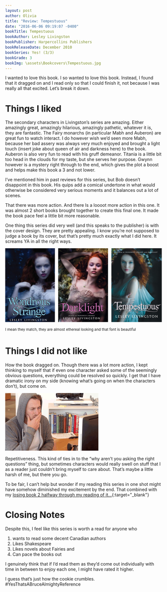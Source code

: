 ```yaml
---
layout: post
author: Olivia
title: "Review: Tempestuous"
date: "2016-06-06 09:19:07 -0400"
bookTitle: Tempestuous
bookAuthor: Lesley Livingston
bookPublisher: Harpercollins Publishers
bookReleaseDate: December 2010
bookSeries: Yes! (3/3)
bookGrade: 3
bookImg: \assets\Bookcovers\Tempestuous.jpg
---
```


I wanted to love this book. I so wanted to love this book. Instead, I found that it dragged on and I read only so that I could finish it, not because I was really all that excited. Let’s break it down.

<!--more-->

# Things I liked
The secondary characters in Livingston’s series are amazing. Either amazingly great, amazingly hilarious, amazingly pathetic, whatever it is, they are fantastic. The Fairy monarchs (in particular Mabh and Auberon) are great fun to watch interact. I do however wish we’d seen more Mabh, because her bad assery was always very much enjoyed and brought a light touch (insert joke about queen of air and darkness here) to the book. Auberon is also very fun to read with his gruff demeanor. Titania is a little bit too head in the clouds for my taste, but she serves her purpose. Gwynn however is a mystery right through to the end, which gives the plot a boost and helps make this book a 3 and not lower.

I’ve mentioned him in past reviews for this series, but Bob doesn’t disappoint in this book. His quips add a comical undertone in what would otherwise be considered very serious moments and it balances out a lot of scenes.

That there was more action. And there Is a loooot more action in this one. It was almost 2 short books brought together to create this final one. It made the book pace feel a little bit more reasonable.

One thing this series did very well (and this speaks to the publisher) is with the cover design. They are pretty appealing. I know you’re not supposed to judge a book by its cover, but that’s pretty much exactly what I did here. It screams YA in all the right ways.

![Wondrous Strange Series](\assets\Bookcovers\WondrousStrangeSeries.png)

<sup>I mean they match, they are almost ethereal looking and that font is beautiful</sup>

# Things I did not like

How the book dragged on. Though there was a lot more action, I kept thinking to myself that if even one character asked some of the seemingly obvious questions, everything could be resolved so quickly. I get that I have dramatic irony on my side (knowing what’s going on when the characters don’t), but come on.

![I'm honestly more confused than mad](\assets\gifs\confusedcomputer.gif)

Repetitiveness. This kind of ties in to the “why aren’t you asking the right questions” thing, but sometimes characters would really swell on stuff that I as a reader just couldn’t bring myself to care about.  That’s maybe a little harsh of me, but there you go.

To be fair, I can’t help but wonder if my reading this series in one shot might have somehow diminished my excitement by the end. That combined with my [losing book 2 halfway through my reading of it...](/2016/04/16/Lostbook/){:target="_blank"}

# Closing Notes

Despite this, I feel like this series is worth a read for anyone who

1. wants to read some decent Canadian authors
2. Likes Shakespeare
3. Likes novels about Fairies and
4. Can pace the books out

I genuinely think that if I’d read them as they’d come out individually with time in between to enjoy each one, I might have rated it higher.

I guess that’s just how the cookie crumbles. &#35;YesThatsABruceAlmightyReference
